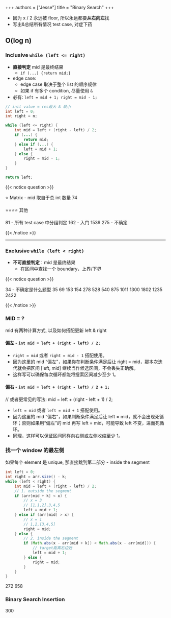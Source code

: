 +++
authors = ["Jesse"]
title = "Binary Search"
+++

- 因为 x / 2 永远被 floor, 所以永远都要**从右向左**找
- 写出&总结所有情况 test case, 对症下药

## O(log n)

### Inclusive `while (left <= right)`

- **直接判定** mid 是最终结果
  - `if (...) {return mid;}`
- edge case:
  - edge case 取决于整个 list 的顺序规律
  - 如果 if 有多个 condition, 尽量使用 `&`
- 必有: `left = mid + 1; right = mid - 1;`

```java
// init value = res最大 & 最小
int left = 0;
int right = n;

while (left <= right) {
	int mid = left + (right - left) / 2;
	if (...) {
		return mid;
	} else if (...) {
		left = mid + 1;
	} else {
		right = mid - 1;
	}
}

return left;
```

{{< notice question >}}

⭐️ Matrix - mid 取自于总 int 数量
74

⭐️⭐️⭐️⭐️ 其他

81 - 所有 test case 中分组判定
162 - 入门
1539
275 - 不确定

{{< /notice >}}

---

### Exclusive `while (left < right)`

- **不可直接判定**：mid 是最终结果
  - 在区间中查找一个 boundary，上界/下界

{{< notice question >}}

34 - 不确定是什么题型
35
69
153
154
278
528
540
875
1011
1300
1802
1235
2422

{{< /notice >}}

### MID = ?

mid 有两种计算方式, 以及如何搭配更新 left & right

#### 偏左 - `int mid = left + (right - left) / 2;`

- `right = mid` 或者 `right = mid - 1` 搭配使用。
- 因为这里的 mid “偏左”，如果你在判断条件满足后让 right = mid，那本次迭代就会把区间 [left, mid] 继续当作候选区间，不会丢失正确解。
- 这样写可以确保每次循环都能将搜索区间减少至少 1。

#### 偏右 - `int mid = left + (right - left) / 2 + 1;`

// 或者更常见的写法: mid = left + (right - left + 1) / 2;

- `left = mid` 或者 `left = mid + 1` 搭配使用。
- 因为这里的 mid “偏右”，如果判断条件满足后让 left = mid，就不会出现死循环；否则如果用“偏左”的 mid 再写 left = mid，可能导致 left 不变，进而死循环。
- 同理，这样可以保证区间同样向右侧或左侧收缩至少 1。

### 找一个 window 的最左侧

如果每个 element 是 unique, 那直接跳到第二部分 - inside the segment

```JAVA
int left = 0;
int right = arr.size() - k;
while (left < right) {
	int mid = left + (right - left) / 2;
	// 1. outside the segment
	if (arr[mid + k] < x) {
		// x = 3
		// [1,1,2],3,4,5
		left = mid + 1;
	} else if (arr[mid] > x) {
		// x = 1
		// 1,2,[3,4,5]
		right = mid;
	} else {
		// 2. inside the segment
		if (Math.abs(x - arr[mid + k]) < Math.abs(x - arr[mid])) {
			// target距离右边近
			left = mid + 1;
		} else {
			right = mid;
		}
	}
}
```

272
658

### Binary Search Insertion

300
